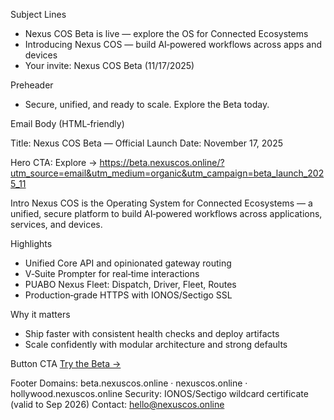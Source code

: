 Subject Lines
- Nexus COS Beta is live — explore the OS for Connected Ecosystems
- Introducing Nexus COS — build AI‑powered workflows across apps and devices
- Your invite: Nexus COS Beta (11/17/2025)

Preheader
- Secure, unified, and ready to scale. Explore the Beta today.

Email Body (HTML‑friendly)

Title: Nexus COS Beta — Official Launch
Date: November 17, 2025

Hero CTA: Explore → https://beta.nexuscos.online/?utm_source=email&utm_medium=organic&utm_campaign=beta_launch_2025_11

Intro
Nexus COS is the Operating System for Connected Ecosystems — a unified, secure platform to build AI‑powered workflows across applications, services, and devices.

Highlights
- Unified Core API and opinionated gateway routing
- V‑Suite Prompter for real‑time interactions
- PUABO Nexus Fleet: Dispatch, Driver, Fleet, Routes
- Production‑grade HTTPS with IONOS/Sectigo SSL

Why it matters
- Ship faster with consistent health checks and deploy artifacts
- Scale confidently with modular architecture and strong defaults

Button CTA
[ Try the Beta → ](https://beta.nexuscos.online/?utm_source=email&utm_medium=organic&utm_campaign=beta_launch_2025_11)

Footer
Domains: beta.nexuscos.online · nexuscos.online · hollywood.nexuscos.online
Security: IONOS/Sectigo wildcard certificate (valid to Sep 2026)
Contact: hello@nexuscos.online